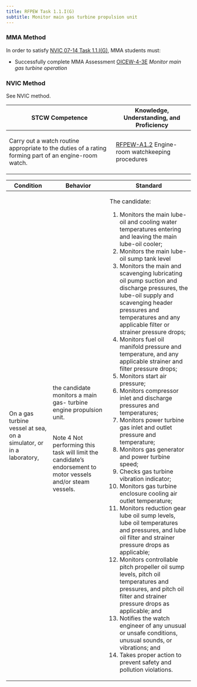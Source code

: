 ```yaml
---
title: RFPEW Task 1.1.I(G) 
subtitle: Monitor main gas turbine propulsion unit
---
```



### MMA Method

In order to satisfy  [NVIC 07-14  Task  1.1.I(G)](/stcw23/assets/images/nvic-07-14.pdf), MMA students must:

* Successfully complete MMA Assessment  [OICEW-4-3E](OICEW-4-3E) *Monitor main gas turbine operation*


### NVIC Method

<a onclick="togglevisibility('nvic_methods')" >See NVIC method.</a>

<div id='nvic_methods' class='hide'>

<table>
<thead>
<tr>
<th class='forty'> STCW Competence </th>
<th class='sixty'> Knowledge, Understanding, and Proficiency </th>
</tr>
</thead>




<tbody>
<tr><td markdown='1'>

Carry out a watch routine appropriate to the duties of a rating forming part of an engine-room watch.

</td><td markdown='1'>

[RFPEW-A1.2](../../tables/34.html#RFPEW-A1.2) Engine-room watchkeeping procedures

</td></tr>


</tbody>
</table>


<table>
<thead>
<tr><th class='twenty'>  Condition </th><th class='twenty'> Behavior </th><th  class='sixty'>Standard </th></tr>
</thead>
<tbody >



<tr><td markdown='1'>

On a gas turbine vessel at sea, on a simulator, or in a laboratory,

</td><td markdown='1'>

the candidate monitors a main gas- turbine engine propulsion unit.

<br>

<div class="tooltip">Note 4
<span class="tooltiptext">
Not performing this task will limit the candidate’s endorsement to motor vessels and/or steam vessels.

</span>
</div>


</td><td markdown='1'>

The candidate:

1. Monitors the main lube-oil and cooling water temperatures entering and leaving the main lube-oil cooler;
2. Monitors the main lube-oil sump tank level
3. Monitors the main and scavenging lubricating oil pump suction and discharge pressures, the lube-oil supply and scavenging header pressures and temperatures and any applicable filter or strainer pressure drops;
4. Monitors fuel oil manifold pressure and temperature, and any applicable strainer and filter pressure drops;
5. Monitors start air pressure;
6. Monitors compressor inlet and discharge pressures and temperatures;
7. Monitors power turbine gas inlet and outlet pressure and temperature;
8. Monitors gas generator and power turbine speed;
9. Checks gas turbine vibration indicator;
10. Monitors gas turbine enclosure cooling air outlet temperature;
11. Monitors reduction gear lube oil sump levels, lube oil temperatures and pressures, and lube oil filter and strainer pressure drops as applicable;
12. Monitors controllable pitch propeller oil sump levels, pitch oil temperatures and pressures, and pitch oil filter and strainer pressure drops as applicable; and
13. Notifies the watch engineer of any unusual or unsafe conditions, unusual sounds, or vibrations; and
14. Takes proper action to prevent safety and pollution violations.

</td></tr>
</tbody>
</table>
</div>
